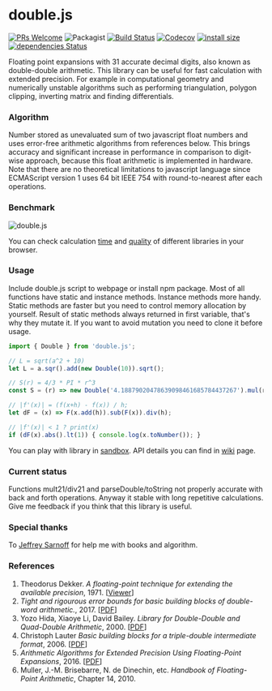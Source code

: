 # double.js
[![PRs Welcome](https://img.shields.io/badge/PRs-welcome-brightgreen.svg?style=flat)](https://egghead.io/courses/how-to-contribute-to-an-open-source-project-on-github) 
![Packagist](https://img.shields.io/packagist/l/doctrine/orm.svg)
[![Build Status](https://travis-ci.org/munrocket/double.js.svg?branch=master)](https://travis-ci.org/munrocket/double.js)
[![Codecov](https://img.shields.io/codecov/c/github/munrocket/double.js.svg)](https://codecov.io/gh/munrocket/double.js)
[![install size](https://packagephobia.now.sh/badge?p=double.js)](https://packagephobia.now.sh/result?p=double.js)
[![dependencies Status](https://david-dm.org/munrocket/double.js/status.svg)](https://david-dm.org/munrocket/double.js)


Floating point expansions with 31 accurate decimal digits, also known as double-double arithmetic. This library can be useful for fast calculation with extended precision. For example in computational geometry and numerically unstable algorithms such as performing triangulation, polygon clipping, inverting matrix and finding differentials.

### Algorithm
Number stored as unevaluated sum of two javascript float numbers and uses error-free arithmetic algorithms from references below. This brings accuracy and significant increase in performance in comparison to digit-wise approach, because this float arithmetic is implemented in hardware. Note that there are no theoretical limitations to javascript language since ECMAScript version 1 uses 64 bit IEEE 754 with round-to-nearest after each operations.

### Benchmark
![double.js](https://i89.fastpic.ru/big/2019/0809/76/da3694419b1a2e280186b26c06715876.png) 

You can check calculation [time](https://jsperf.com/double-js) and [quality](https://munrocket.github.io/double.js/) of different libraries in your browser.

### Usage
Include double.js script to webpage or install npm package. Most of all functions have static and instance methods. Instance methods more handy. Static methods are faster but you need to control memory allocation by yourself. Result of static methods always returned in first variable, that's why they mutate it. If you want to avoid mutation you need to clone it before usage.
```javascript
import { Double } from 'double.js';

// L = sqrt(a^2 + 10)
let L = a.sqr().add(new Double(10)).sqrt();

// S(r) = 4/3 * PI * r^3
const S = (r) => new Double('4.18879020478639098461685784437267').mul(r.pow(3));

// |f'(x)| = (f(x+h) - f(x)) / h;
let dF = (x) => F(x.add(h)).sub(F(x)).div(h);

// |f'(x)| < 1 ? print(x)
if (dF(x).abs().lt(1)) { console.log(x.toNumber()); }
```
You can play with library in [sandbox](https://runkit.com/munrocket/double.js-example/1.1.0). API details you can find in [wiki](https://github.com/munrocket/double.js/wiki) page.

### Current status
Functions mult21/div21 and parseDouble/toString not properly accurate with back and forth operations. Anyway it stable with long repetitive calculations. Give me feedback if you think that this library is useful.

### Special thanks
To [Jeffrey Sarnoff](https://github.com/JeffreySarnoff) for help me with books and algorithm.

### References
1. Theodorus Dekker. *A floating-point technique for extending the available precision*, 1971. [[Viewer](https://gdz.sub.uni-goettingen.de/id/PPN362160546_0018?tify={%22pages%22:[230],%22panX%22:0.306,%22panY%22:0.754,%22view%22:%22info%22,%22zoom%22:0.39})]
2. *Tight and rigourous error bounds for basic building blocks of double-word arithmetic.*, 2017. [[PDF](https://hal.archives-ouvertes.fr/hal-01351529v3/document)]
3. Yozo Hida, Xiaoye Li, David Bailey. *Library for Double-Double and Quad-Double Arithmetic*, 2000. [[PDF](http://web.mit.edu/tabbott/Public/quaddouble-debian/qd-2.3.4-old/docs/qd.pdf)]
4. Christoph Lauter *Basic building blocks for a triple-double intermediate format*, 2006. [[PDF](https://hal.inria.fr/inria-00070314/document)]
5. *Arithmetic Algorithms for Extended Precision Using Floating-Point Expansions*, 2016. [[PDF](http://perso.ens-lyon.fr/jean-michel.muller/07118139.pdf)]
6. Muller, J.-M. Brisebarre, N. de Dinechin, etc. *Handbook of Floating-Point Arithmetic*, Chapter 14, 2010.
